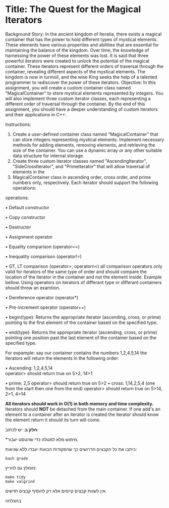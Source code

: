 # Title: The Quest for the Magical Iterators

Background Story: In the ancient kingdom of Iteratia, there exists a magical container that has the power to hold different types of mystical elements. These elements have various properties and abilities that are essential for maintaining the balance of the kingdom. Over time, the knowledge of harnessing the power of these elements was lost. It is said that three powerful iterators were created to unlock the potential of the magical container. These iterators represent different orders of traversal through the container, revealing different aspects of the mystical elements. The kingdom is now in turmoil, and the wise King seeks the help of a talented programmer to rediscover the power of these iterators.
Objective: In this assignment, you will create a custom container class named "MagicalContainer" to store mystical elements represented by integers. You will also implement three custom iterator classes, each representing a different order of traversal through the container. By the end of this assignment, you should have a deeper understanding of custom iterators and their applications in C++.

Instructions:
1.	Create a user-defined container class named "MagicalContainer" that can store integers representing mystical elements. Implement necessary methods for adding elements, removing elements, and retrieving the size of the container. You can use a dynamic array or any other suitable data structure for internal storage.
2.	Create three custom iterator classes named "AscendingIterator", "SideCrossIterator", and "PrimeIterator" that will allow traversal of elements in the 
3. MagicalContainer class in ascending order, cross order, and prime numbers only, respectively. Each iterator should support the following operations:

operations:

•	Default constructor

•	Copy constructor

•	Destructor

•	Assignment operator

•	Equality comparison (operator==)

•	Inequality comparison (operator!=)

•	GT, LT comparison (operator>, operatorn<) all comparison operators only valid for iterators of the same type of order and should compare the location of the iterator in the container and not the element inside.
Example bellow. Using operators on iterators of differant type or differant containers should throw an examtion.

•	Dereference operator (operator*)

•	Pre-increment operator (operator++)

•	begin(type): Returns the appropriate iterator (ascending, cross, or prime) pointing to the first element of the container based on the specified type.

•	end(type): Returns the appropriate iterator (ascending, cross, or prime) pointing one position past the last element of the container based on the specified type.

For expample: say our container contains the numbers 1,2,4,5,14 the iterators will return the elements in the following order:

• Ascending: 1,2,4,5,14   
operator> should return true on 5>2, 14>1

• prime: 2,5
operator> should return true on 5>2
• cross: 1,14,2,5,4  (one from the start then one from the end)
operator> should return true on 5>14, 2>1, 4>14

**All iterators should work in O(1) in both memory and time complexity.**
Iterators should **NOT** be detached from the main container. If one add's an element to a container after an iterator is created the iterator should know the element return it should its turn will come.


**חלק ב**: יש לכתוב:

*מימוש מלא למטלה כדי שהטסט יעבור.

כיתבו את כל הקבצים הדרושים כך שהפקודות הבאות יעבדו ללא שגיאות:

<div dir='ltr'>

	bash grade

</div>

מומלץ גם להריץ:

<div dir='ltr'>

    make tidy
    make valgrind

</div>

אין לשנות קבצים קיימים אלא רק להוסיף קבצים חדשים.

בהצלחה